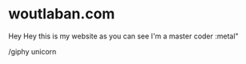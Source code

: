 # woutlaban.com
Hey Hey this is my website as you can see I'm a master coder :metal"

/giphy unicorn
